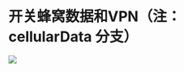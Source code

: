 开关蜂窝数据和VPN（注：cellularData 分支）
===========================
![](http://ww4.sinaimg.cn/large/6105cdaagw1eqsvft3ptqj20hs0vk767.jpg)